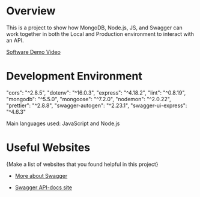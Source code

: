 # Overview

This is a project to show how MongoDB, Node.js, JS, and Swagger can work together in both the Local and Production environment to interact with an API.


[Software Demo Video](https://youtu.be/y7Y6o9gHa0M)

# Development Environment

"cors": "^2.8.5",
"dotenv": "^16.0.3",
"express": "^4.18.2",
"lint": "^0.8.19",
"mongodb": "^5.5.0",
"mongoose": "^7.2.0",
"nodemon": "^2.0.22",
"prettier": "^2.8.8",
"swagger-autogen": "^2.23.1",
"swagger-ui-express": "^4.6.3"

Main languages used: JavaScript and Node.js

# Useful Websites

{Make a list of websites that you found helpful in this project}
* [More about Swagger](https://www.npmjs.com/package/swagger-ui-express)

* [Swagger API-docs site](https://national-parks-1pmq.onrender.com/api-docs)
